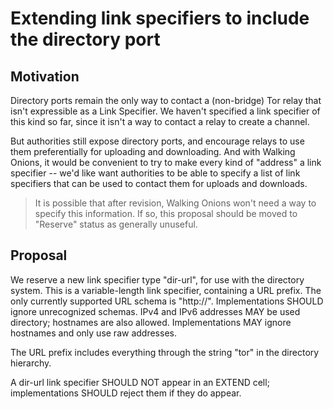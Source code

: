 
# Extending link specifiers to include the directory port

## Motivation

Directory ports remain the only way to contact a (non-bridge) Tor
relay that isn't expressible as a Link Specifier.  We haven't
specified a link specifier of this kind so far, since it isn't a way
to contact a relay to create a channel.

But authorities still expose directory ports, and encourage relays
to use them preferentially for uploading and downloading.  And with
Walking Onions, it would be convenient to try to make every kind of
"address" a link specifier -- we'd like want authorities to be able
to specify a list of link specifiers that can be used to contact
them for uploads and downloads.

> It is possible that after revision, Walking Onions won't need a way
> to specify this information.  If so, this proposal should be moved
> to "Reserve" status as generally unuseful.

## Proposal

We reserve a new link specifier type "dir-url", for use with the
directory system.  This is a variable-length link specifier, containing
a URL prefix.  The only currently supported URL schema is "http://".
Implementations SHOULD ignore unrecognized schemas.  IPv4 and IPv6
addresses MAY be used directory; hostnames are also allowed.
Implementations MAY ignore hostnames and only use raw addresses.

The URL prefix includes everything through the string "tor" in the
directory hierarchy.

A dir-url link specifier SHOULD NOT appear in an EXTEND cell;
implementations SHOULD reject them if they do appear.

